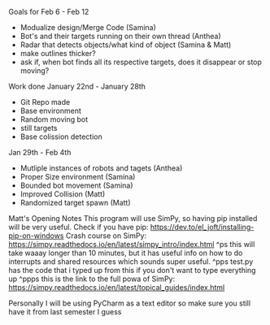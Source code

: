Goals for Feb 6 - Feb 12
- Modualize design/Merge Code (Samina)
- Bot's and their targets running on their own thread (Anthea)
- Radar that detects objects/what kind of object (Samina & Matt)
- make outlines thicker?
- ask if, when bot finds all its respective targets, does it disappear or stop moving?

Work done
January 22nd - January 28th
- Git Repo made
- Base environment
- Random moving bot
- still targets
- Base colission detection

Jan 29th - Feb 4th
- Mutliple instances of robots and tagets (Anthea)
- Proper Size environment (Samina)
- Bounded bot movement (Samina)
- Improved Collision (Matt)
- Randomized target spawn (Matt)

Matt's Opening Notes
This program will use SimPy, so having pip installed will be very useful.
Check if you have pip: https://dev.to/el_joft/installing-pip-on-windows
Crash course on SimPy: https://simpy.readthedocs.io/en/latest/simpy_intro/index.html
  ^ps this will take waaay longer than 10 minutes, but it has useful info on how to do interrupts and shared resources
      which sounds super useful.
  ^pps test.py has the code that i typed up from this if you don't want to type everything up
  ^ppps this is the link to the full powa of SimPy: https://simpy.readthedocs.io/en/latest/topical_guides/index.html

Personally I will be using PyCharm as a text editor so make sure you still have it from last semester I guess

